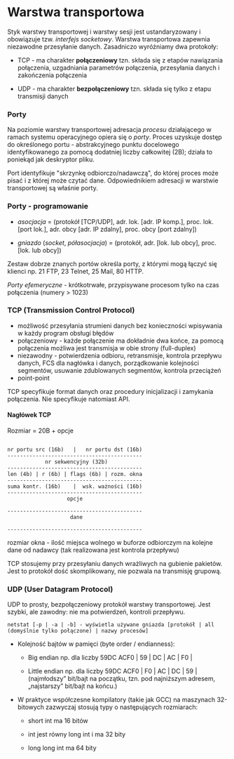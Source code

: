 # Warstwa transportowa

Styk warstwy transportowej i warstwy sesji jest ustandaryzowany i obowiązuje tzw. *interfejs
socketowy*. Warstwa transportowa zapewnia niezawodne przesyłanie danych. Zasadniczo wyróżniamy dwa
protokoły:
- TCP - ma charakter **połączeniowy** tzn. składa się z etapów nawiązania połączenia, uzgadniania
  parametrów połączenia, przesyłania danych i zakończenia połączenia

- UDP - ma charakter **bezpołączeniowy** tzn. składa się tylko z etapu transmisji danych


### Porty

Na poziomie warstwy transportowej adresacja *procesu* działającego w ramach systemu operacyjnego
opiera się o *porty*. Proces uzyskuje dostęp do określonego portu - abstrakcyjnego punktu docelowego
identyfikowanego za pomocą dodatniej liczby całkowitej (2B); działa to poniekąd jak deskryptor
pliku.

Port identyfikuje "skrzynkę odbiorczo/nadawczą", do której proces może pisać i z której może czytać
dane. Odpowiednikiem adresacji w warstwie transportowej są właśnie porty.

### Porty - programowanie

* *asocjacja* = (protokół [TCP/UDP], adr. lok. [adr. IP komp.], proc. lok. [port lok.], adr. obcy
[adr. IP zdalny], proc. obcy [port zdalny])

* *gniazdo* (*socket*, *półasocjacja*) = (protokół, adr. [lok. lub obcy], proc. [lok. lub obcy])

Zestaw dobrze znanych portów określa porty, z którymi mogą łączyć się klienci np. 21 FTP, 23 Telnet,
25 Mail, 80 HTTP.

*Porty efemeryczne* - krótkotrwałe, przypisywane procesom tylko na czas połączenia (numery > 1023)

### TCP (Transmission Control Protocol)

* możliwość przesyłania strumieni danych bez konieczności wpisywania w każdy program obsługi błędów
* połączeniowy - każde połączenie ma dokładnie dwa końce, za pomocą połączenia możliwa jest
  transmisja w obie strony (full-duplex)
* niezawodny - potwierdzenia odbioru, retransmisje, kontrola przepływu danych, FCS dla nagłówka i
  danych, porządkowanie kolejności segmentów, usuwanie zdublowanych segmentów, kontrola przeciążeń
* point-point


TCP specyfikuje format danych oraz procedury inicjalizacji i zamykania połączenia. Nie specyfikuje
natomiast API.

#### Nagłówek TCP
Rozmiar = 20B + opcje
```

nr portu src (16b)   |   nr portu dst (16b)
-------------------------------------------
            nr sekwencyjny (32b)
-------------------------------------------
len (4b) | r (6b) | flags (6b) | rozm. okna
-------------------------------------------
suma kontr. (16b)    |  wsk. ważności (16b)
-------------------------------------------
                   opcje

-------------------------------------------
                    dane

-------------------------------------------
```

rozmiar okna - ilość miejsca wolnego w buforze odbiorczym na kolejne dane od nadawcy (tak
realizowana jest kontrola przepływu)

TCP stosujemy przy przesyłaniu danych wrażliwych na gubienie pakietów. Jest to protokół dość
skomplikowany, nie pozwala na transmisję grupową.

### UDP (User Datagram Protocol)

UDP to prosty, bezpołączeniowy protokół warstwy transportowej. Jest szybki, ale zawodny: nie ma
potwierdzeń, kontroli przepływu.


```
netstat [-p | -a | -b] - wyświetla używane gniazda [protokół | all (domyślnie tylko połączone) | nazwy procesów]
```

* Kolejność bajtów w pamięci (byte order / endianness):
    * Big endian np. dla liczby 59DC ACF0 | 59 | DC | AC | F0 |
    
    * Little endian np. dla liczby 59DC ACF0 | F0 | AC | DC | 59 | (najmłodszy” bit/bajt na
      początku, tzn. pod najniższym adresem, „najstarszy” bit/bajt na końcu.)

* W praktyce współczesne kompilatory (takie jak GCC) na maszynach 32-bitowych zazwyczaj stosują typy
  o następujących rozmiarach:

    * short int ma 16 bitów
    
    * int jest równy long int i ma 32 bity
    
    * long long int ma 64 bity
